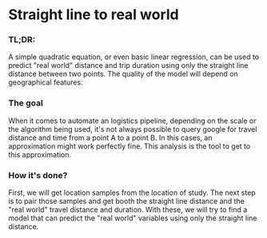 # Straight line to real world

### TL;DR:

A simple quadratic equation, or even basic linear regression, can be used to predict "real world" distance and trip duration using only the straight line distance between two points. The quality of the model will depend on geographical features.

### The goal

When it comes to automate an logistics pipeline, depending on the scale or the algorithm being used, it's not always possible to query google for travel distance and time from a point A to a point B. In this cases, an approximation might work perfectly fine. This analysis is the tool to get to this approximation.

### How it's done?

First, we will get location samples from the location of study. The next step is to pair those samples and get booth the straight line distance and the "real world" travel distance and duration. With these, we will try to find a model that can predict the "real world" variables using only the straight line distance.

